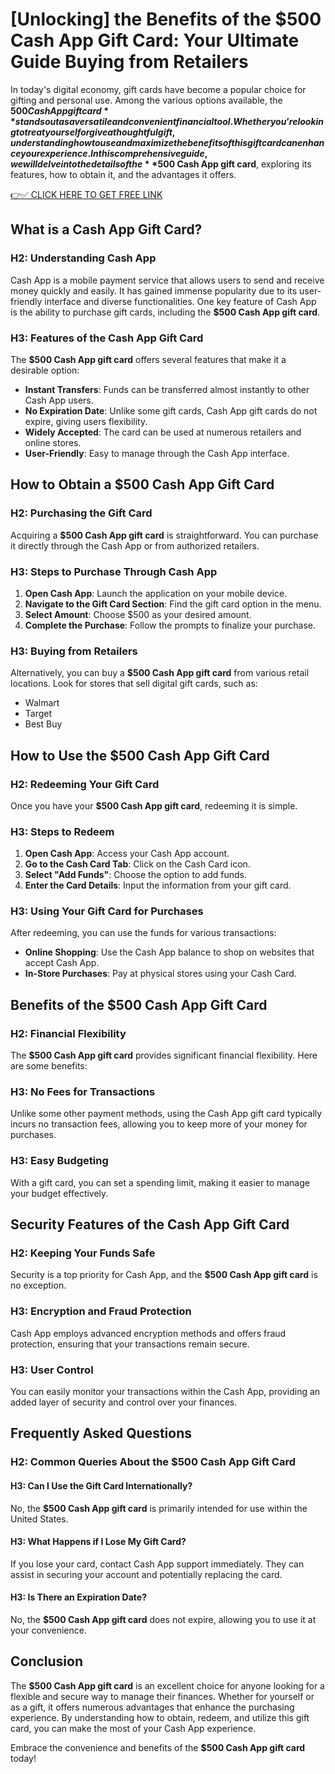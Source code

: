 # [Unlocking] the Benefits of the $500 Cash App Gift Card: Your Ultimate Guide Buying from Retailers

In today's digital economy, gift cards have become a popular choice for gifting and personal use. Among the various options available, the **$500 Cash App gift card** stands out as a versatile and convenient financial tool. Whether you’re looking to treat yourself or give a thoughtful gift, understanding how to use and maximize the benefits of this gift card can enhance your experience. In this comprehensive guide, we will delve into the details of the **$500 Cash App gift card**, exploring its features, how to obtain it, and the advantages it offers.

[👉✅ CLICK HERE TO GET FREE LINK](https://tinyurl.com/Cash-App-Updates)

## What is a Cash App Gift Card?

### H2: Understanding Cash App

Cash App is a mobile payment service that allows users to send and receive money quickly and easily. It has gained immense popularity due to its user-friendly interface and diverse functionalities. One key feature of Cash App is the ability to purchase gift cards, including the **$500 Cash App gift card**.

### H3: Features of the Cash App Gift Card

The **$500 Cash App gift card** offers several features that make it a desirable option:

- **Instant Transfers**: Funds can be transferred almost instantly to other Cash App users.
- **No Expiration Date**: Unlike some gift cards, Cash App gift cards do not expire, giving users flexibility.
- **Widely Accepted**: The card can be used at numerous retailers and online stores.
- **User-Friendly**: Easy to manage through the Cash App interface.

## How to Obtain a $500 Cash App Gift Card

### H2: Purchasing the Gift Card

Acquiring a **$500 Cash App gift card** is straightforward. You can purchase it directly through the Cash App or from authorized retailers. 

### H3: Steps to Purchase Through Cash App

1. **Open Cash App**: Launch the application on your mobile device.
2. **Navigate to the Gift Card Section**: Find the gift card option in the menu.
3. **Select Amount**: Choose $500 as your desired amount.
4. **Complete the Purchase**: Follow the prompts to finalize your purchase.

### H3: Buying from Retailers

Alternatively, you can buy a **$500 Cash App gift card** from various retail locations. Look for stores that sell digital gift cards, such as:

- Walmart
- Target
- Best Buy

## How to Use the $500 Cash App Gift Card

### H2: Redeeming Your Gift Card

Once you have your **$500 Cash App gift card**, redeeming it is simple. 

### H3: Steps to Redeem

1. **Open Cash App**: Access your Cash App account.
2. **Go to the Cash Card Tab**: Click on the Cash Card icon.
3. **Select "Add Funds"**: Choose the option to add funds.
4. **Enter the Card Details**: Input the information from your gift card.

### H3: Using Your Gift Card for Purchases

After redeeming, you can use the funds for various transactions:

- **Online Shopping**: Use the Cash App balance to shop on websites that accept Cash App.
- **In-Store Purchases**: Pay at physical stores using your Cash Card.

## Benefits of the $500 Cash App Gift Card

### H2: Financial Flexibility

The **$500 Cash App gift card** provides significant financial flexibility. Here are some benefits:

### H3: No Fees for Transactions

Unlike some other payment methods, using the Cash App gift card typically incurs no transaction fees, allowing you to keep more of your money for purchases.

### H3: Easy Budgeting

With a gift card, you can set a spending limit, making it easier to manage your budget effectively.

## Security Features of the Cash App Gift Card

### H2: Keeping Your Funds Safe

Security is a top priority for Cash App, and the **$500 Cash App gift card** is no exception.

### H3: Encryption and Fraud Protection

Cash App employs advanced encryption methods and offers fraud protection, ensuring that your transactions remain secure.

### H3: User Control

You can easily monitor your transactions within the Cash App, providing an added layer of security and control over your finances.

## Frequently Asked Questions

### H2: Common Queries About the $500 Cash App Gift Card

#### H3: Can I Use the Gift Card Internationally?

No, the **$500 Cash App gift card** is primarily intended for use within the United States.

#### H3: What Happens if I Lose My Gift Card?

If you lose your card, contact Cash App support immediately. They can assist in securing your account and potentially replacing the card.

#### H3: Is There an Expiration Date?

No, the **$500 Cash App gift card** does not expire, allowing you to use it at your convenience.

## Conclusion

The **$500 Cash App gift card** is an excellent choice for anyone looking for a flexible and secure way to manage their finances. Whether for yourself or as a gift, it offers numerous advantages that enhance the purchasing experience. By understanding how to obtain, redeem, and utilize this gift card, you can make the most of your Cash App experience. 

Embrace the convenience and benefits of the **$500 Cash App gift card** today!

